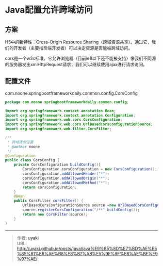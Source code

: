 # Java配置允许跨域访问


<!--more-->

## 方案
H5中的新特性：Cross-Origin Resource Sharing（跨域资源共享）。通过它，我们的开发者（主要指后端开发者）可以决定资源是否能被跨域访问。

cors是一个w3c标准，它允许浏览器（目前ie8以下还不能被支持）像我们不同源的服务器发出xmlHttpRequest请求，我们可以继续使用ajax进行请求访问。
## 配置文件
com.noone.springbootframeworkdaily.common.config.CorsConfig
```java
package com.noone.springbootframeworkdaily.common.config;

import org.springframework.context.annotation.Bean;
import org.springframework.context.annotation.Configuration;
import org.springframework.web.cors.CorsConfiguration;
import org.springframework.web.cors.UrlBasedCorsConfigurationSource;
import org.springframework.web.filter.CorsFilter;

/**
 * 跨域请求设置
 * @author noone
 */
@Configuration
public class CorsConfig {
    private CorsConfiguration buildConfig(){
        CorsConfiguration corsConfiguration = new CorsConfiguration();
        corsConfiguration.addAllowedHeader("*");
        corsConfiguration.addAllowedOrigin("*");
        corsConfiguration.addAllowedMethod("*");
        return corsConfiguration;
    }
    @Bean
    public CorsFilter corsFilter() {
        UrlBasedCorsConfigurationSource source =new UrlBasedCorsConfigurationSource();
        source.registerCorsConfiguration("/**",buildConfig());
        return new CorsFilter(source);
    }
}

```


---

> 作者: [uyaki](https://www.github.com/uyaki)  
> URL: http://uyaki.github.io/posts/java/java%E9%85%8D%E7%BD%AE%E5%85%81%E8%AE%B8%E8%B7%A8%E5%9F%9F%E8%AE%BF%E9%97%AE/  


